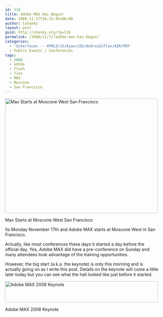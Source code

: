```yaml
---
id: 116
title: Adobe MAX Has Begun!
date: 2008-11-17T18:33:45+00:00
author: tshanky
layout: post
guid: http://shanky.org/?p=116
permalink: /2008/11/17/adobe-max-has-begun/
categories:
  - 'Interfaces -- HTML5/JS/Ajax/iOS/Android/Flex/AIR/PDF'
  - Public Events / Conferences
tags:
  - 2008
  - adobe
  - Flash
  - flex
  - MAX
  - Moscone
  - San Francisco
---
```

<div id="attachment_117" style="width: 510px" class="wp-caption alignnone">
  <a href="http://shanky.org/wp-content/uploads/2008/11/max_starts_at_moscone_west_sf.jpg"><img class="size-full wp-image-117" title="Max Starts at Moscone West San Francisco" src="http://shanky.org/wp-content/uploads/2008/11/max_starts_at_moscone_west_sf.jpg" alt="Max Starts at Moscone West San Francisco" width="500" height="374" srcset="http://shanky.org/wp-content/uploads/2008/11/max_starts_at_moscone_west_sf-300x224.jpg 300w, http://shanky.org/wp-content/uploads/2008/11/max_starts_at_moscone_west_sf.jpg 547w" sizes="(max-width: 500px) 100vw, 500px" /></a>
  
  <p class="wp-caption-text">
    Max Starts at Moscone West San Francisco
  </p>
</div>

Its Monday November 17th and Adobe MAX starts at Moscone West in San Francisco.

Actually, like most conferences these days it started a day before the official day. Yes, Adobe MAX did have a pre-conference on Sunday and many attendees took advantage of the training opportunities.

However, the big start (a.k.a. the keynote) is only this morning and is actually going on as I write this post. Details on the keynote will come a little later today but you can see what the hall looked like just before it started.

<div id="attachment_122" style="width: 510px" class="wp-caption alignnone">
  <a href="http://shanky.org/wp-content/uploads/2008/11/max_keynote_small1.jpg"><img class="size-full wp-image-122" title="Adobe MAX 2008 Keynote" src="http://shanky.org/wp-content/uploads/2008/11/max_keynote_small1.jpg" alt="Adobe MAX 2008 Keynote" width="500" height="69" srcset="http://shanky.org/wp-content/uploads/2008/11/max_keynote_small1-300x41.jpg 300w, http://shanky.org/wp-content/uploads/2008/11/max_keynote_small1.jpg 839w" sizes="(max-width: 500px) 100vw, 500px" /></a>
  
  <p class="wp-caption-text">
    Adobe MAX 2008 Keynote
  </p>
</div>